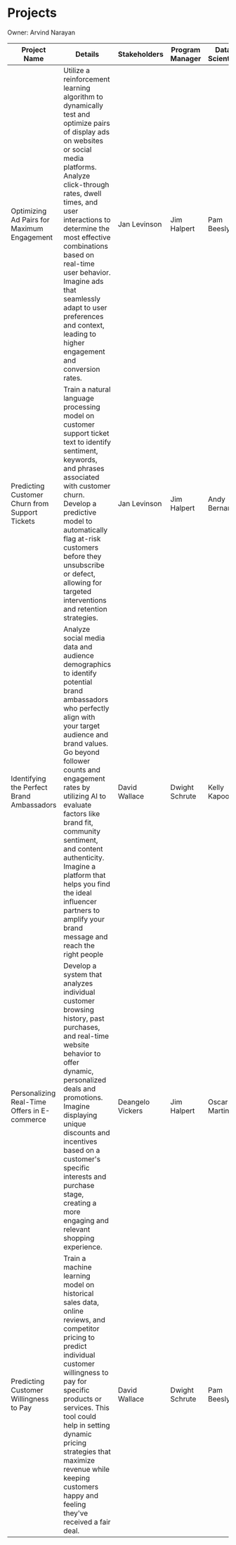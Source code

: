# Projects

Owner: Arvind Narayan

| Project Name | Details | Stakeholders | Program Manager | Data Scientist | Current Status | Completion date |
| --- | --- | --- | --- | --- | --- | --- |
| Optimizing Ad Pairs for Maximum Engagement | Utilize a reinforcement learning algorithm to dynamically test and optimize pairs of display ads on websites or social media platforms. Analyze click-through rates, dwell times, and user interactions to determine the most effective combinations based on real-time user behavior. Imagine ads that seamlessly adapt to user preferences and context, leading to higher engagement and conversion rates. | Jan Levinson | Jim Halpert | Pam Beesly | In Progress | @January 1, 2024  |
| Predicting Customer Churn from Support Tickets | Train a natural language processing model on customer support ticket text to identify sentiment, keywords, and phrases associated with customer churn. Develop a predictive model to automatically flag at-risk customers before they unsubscribe or defect, allowing for targeted interventions and retention strategies. | Jan Levinson | Jim Halpert | Andy Bernard | In Progress | @February 1, 2024  |
| Identifying the Perfect Brand Ambassadors | Analyze social media data and audience demographics to identify potential brand ambassadors who perfectly align with your target audience and brand values. Go beyond follower counts and engagement rates by utilizing AI to evaluate factors like brand fit, community sentiment, and content authenticity. Imagine a platform that helps you find the ideal influencer partners to amplify your brand message and reach the right people | David Wallace | Dwight Schrute | Kelly Kapoor | Completed | @November 1, 2023   |
| Personalizing Real-Time Offers in E-commerce | Develop a system that analyzes individual customer browsing history, past purchases, and real-time website behavior to offer dynamic, personalized deals and promotions. Imagine displaying unique discounts and incentives based on a customer's specific interests and purchase stage, creating a more engaging and relevant shopping experience. | Deangelo Vickers | Jim Halpert | Oscar Martinez | Completed | @November 30, 2023  |
| Predicting Customer Willingness to Pay | Train a machine learning model on historical sales data, online reviews, and competitor pricing to predict individual customer willingness to pay for specific products or services. This tool could help in setting dynamic pricing strategies that maximize revenue while keeping customers happy and feeling they've received a fair deal. | David Wallace | Dwight Schrute | Pam Beesly | Completed | @October 1, 2023  |
